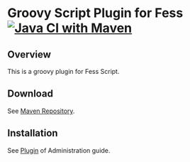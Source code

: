 Groovy Script Plugin for Fess
[![Java CI with Maven](https://github.com/codelibs/fess-script-groovy/actions/workflows/maven.yml/badge.svg)](https://github.com/codelibs/fess-script-groovy/actions/workflows/maven.yml)
==========================

## Overview

This is a groovy plugin for Fess Script.

## Download

See [Maven Repository](http://central.maven.org/maven2/org/codelibs/fess/fess-script-groovy/).

## Installation

See [Plugin](https://fess.codelibs.org/13.12/admin/plugin-guide.html) of Administration guide.

